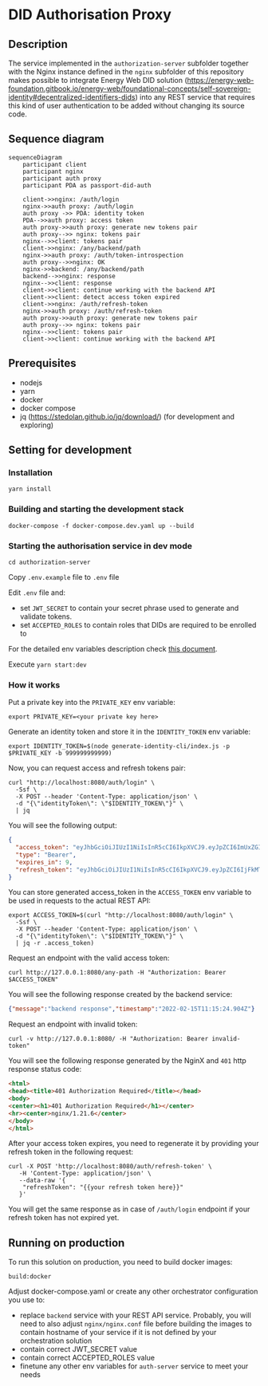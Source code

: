 # DID Authorisation Proxy

## Description
The service implemented in the `authorization-server` subfolder together with the Nginx instance defined in the `nginx`
subfolder of this repository makes possible to integrate Energy Web DID
solution (https://energy-web-foundation.gitbook.io/energy-web/foundational-concepts/self-sovereign-identity#decentralized-identifiers-dids)
into any REST service that requires this kind of user authentication to be added without changing its source code.

## Sequence diagram

```mermaid
sequenceDiagram
    participant client
    participant nginx
    participant auth proxy
    participant PDA as passport-did-auth
   
    client->>nginx: /auth/login
    nginx->>auth proxy: /auth/login
    auth proxy ->> PDA: identity token
    PDA-->>auth proxy: access token
    auth proxy->>auth proxy: generate new tokens pair
    auth proxy-->> nginx: tokens pair
    nginx-->>client: tokens pair
    client->>nginx: /any/backend/path
    nginx->>auth proxy: /auth/token-introspection
    auth proxy-->>nginx: OK
    nginx->>backend: /any/backend/path
    backend-->>nginx: response
    nginx-->>client: response
    client->>client: continue working with the backend API
    client->>client: detect access token expired
    client->>nginx: /auth/refresh-token
    nginx->>auth proxy: /auth/refresh-token
    auth proxy->>auth proxy: generate new tokens pair
    auth proxy-->> nginx: tokens pair
    nginx-->>client: tokens pair
    client->>client: continue working with the backend API
```

## Prerequisites
- nodejs
- yarn
- docker
- docker compose
- jq (https://stedolan.github.io/jq/download/) (for development and exploring)

## Setting for development

### Installation
```shell
yarn install
```

### Building and starting the development stack
```shell
docker-compose -f docker-compose.dev.yaml up --build
```

### Starting the authorisation service in dev mode
```shell
cd authorization-server
```
Copy `.env.example` file to `.env` file

Edit `.env` file and:
- set `JWT_SECRET` to contain your secret phrase used to generate and validate tokens.
- set `ACCEPTED_ROLES` to contain roles that DIDs are required to be enrolled to

For the detailed env variables description check [this document](./docs/ENV_VARS.md).

Execute `yarn start:dev`

### How it works
Put a private key into the `PRIVATE_KEY` env variable:
```shell
export PRIVATE_KEY=<your private key here>
```

Generate an identity token and store it in the `IDENTITY_TOKEN` env variable:
```shell
export IDENTITY_TOKEN=$(node generate-identity-cli/index.js -p $PRIVATE_KEY -b 999999999999)
```

Now, you can request access and refresh tokens pair:
```shell
curl "http://localhost:8080/auth/login" \
  -Ssf \
  -X POST --header 'Content-Type: application/json' \
  -d "{\"identityToken\": \"$IDENTITY_TOKEN\"}" \
  | jq
```

You will see the following output:
```json
{
  "access_token": "eyJhbGciOiJIUzI1NiIsInR5cCI6IkpXVCJ9.eyJpZCI6ImUxZGI1Y2EyLTNlNTUtNDc5NC04N2U4LWNmMDM2YTNjYjBjMCIsImRpZCI6ImRpZDpldGhyOjB4ODJGY0IzMTM4NUVhQmUyNjFFNGU2MDAzYjlGMkNiMmFmMzRlMjY1NCIsInJvbGVzIjpbInJvbGUxLnJvbGVzLmFwcC10ZXN0Mi5hcHBzLmFydHVyLmlhbS5ld2MiXSwiaWF0IjoxNjQ0OTIzMjk5LCJleHAiOjE2NDQ5MjMzMDl9.XFR4V76W_6Ox8-ocVNDSGBNTLpdBNdo5kU1gvpnovOs",
  "type": "Bearer",
  "expires_in": 9,
  "refresh_token": "eyJhbGciOiJIUzI1NiIsInR5cCI6IkpXVCJ9.eyJpZCI6IjFkMTQ0M2JkLWFkOTktNGZhZC04ZTYyLTVmOGVlMzI2MWQ5YiIsImRpZCI6ImRpZDpldGhyOjB4ODJGY0IzMTM4NUVhQmUyNjFFNGU2MDAzYjlGMkNiMmFmMzRlMjY1NCIsInJvbGVzIjpbInJvbGUxLnJvbGVzLmFwcC10ZXN0Mi5hcHBzLmFydHVyLmlhbS5ld2MiXSwiaWF0IjoxNjQ0OTIzMjk5LCJleHAiOjE2NDQ5MjM4OTl9.1n8TiG1cPSZEfJdj209TQylWqKyU2BDXHUX4loGyggU"
}
```

You can store generated access_token in the `ACCESS_TOKEN` env variable to be used in requests to the actual REST API:

```shell
export ACCESS_TOKEN=$(curl "http://localhost:8080/auth/login" \
  -Ssf \
  -X POST --header 'Content-Type: application/json' \
  -d "{\"identityToken\": \"$IDENTITY_TOKEN\"}" \
  | jq -r .access_token) 
```

Request an endpoint with the valid access token:
```shell
curl http://127.0.0.1:8080/any-path -H "Authorization: Bearer $ACCESS_TOKEN"
```

You will see the following response created by the backend service:

```json
{"message":"backend response","timestamp":"2022-02-15T11:15:24.904Z"}
```

Request an endpoint with invalid token:
```shell
curl -v http://127.0.0.1:8080/ -H "Authorization: Bearer invalid-token"
```

You will see the following response generated by the NginX and `401` http response status code:
```html
<html>
<head><title>401 Authorization Required</title></head>
<body>
<center><h1>401 Authorization Required</h1></center>
<hr><center>nginx/1.21.6</center>
</body>
</html>
```

After your access token expires, you need to regenerate it by providing your refresh token in the following request:
```shell
curl -X POST 'http://localhost:8080/auth/refresh-token' \
   -H 'Content-Type: application/json' \
   --data-raw '{
    "refreshToken": "{{your refresh token here}}"
   }'
```

You will get the same response as in case of `/auth/login` endpoint if your refresh token has not expired yet.

## Running on production

To run this solution on production, you need to build docker images:
```shell
build:docker
```

Adjust docker-compose.yaml or create any other orchestrator configuration you use to:
- replace `backend` service with your REST API service. Probably, you will need to also adjust `nginx/nginx.conf` file 
before building the images to contain hostname of your service if it is not defined by your orchestration solution 
- contain correct JWT_SECRET value
- contain correct ACCEPTED_ROLES value
- finetune any other env variables for `auth-server` service to meet your needs
